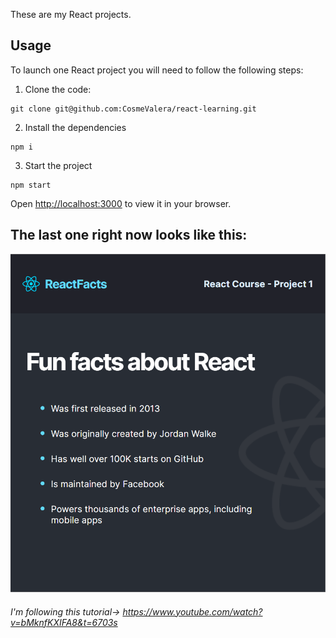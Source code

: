 These are my React projects.

## Usage

To launch one React project you will need to follow the following steps:
1. Clone the code:
```
git clone git@github.com:CosmeValera/react-learning.git
```
2. Install the dependencies
```
npm i
```
3. Start the project
```
npm start
```

Open [http://localhost:3000](http://localhost:3000) to view it in your browser.

## The last one right now looks like this:
![](second-react-app/src/images/finished-page.png)

###### I'm following this tutorial-> https://www.youtube.com/watch?v=bMknfKXIFA8&t=6703s